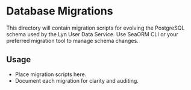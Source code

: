# Database Migrations

This directory will contain migration scripts for evolving the PostgreSQL schema used by the Lyn User Data Service. Use SeaORM CLI or your preferred migration tool to manage schema changes.

## Usage
- Place migration scripts here.
- Document each migration for clarity and auditing.